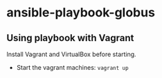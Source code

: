 # ansible-playbook-globus

## Using playbook with Vagrant
Install Vagrant and VirtualBox before starting.

- Start the vagrant machines: `vagrant up`